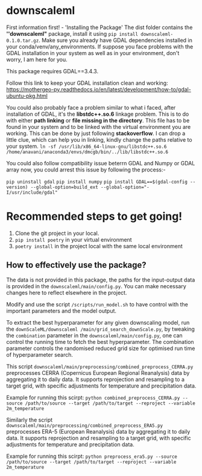 # downscaleml
First information first! - 'Installing the Package'
The dist folder contains the **''downscaleml"** package, install it using `pip install downscaleml-0.1.0.tar.gz`. Make sure you already have GDAL dependencies installed in your conda/venv/any_environments. If suppose you face problems with the GDAL installation in your system as well as in your environment, don't worry, I am here for you.

This package requires GDAL==3.4.3. 

Follow this link to keep your GDAL installation clean and working:
https://mothergeo-py.readthedocs.io/en/latest/development/how-to/gdal-ubuntu-pkg.html

You could also probably face a problem similar to what i faced, after installation of GDAL, it's the **libstdc++.so.6** linkage problem. This is to do with either **path linking** or **file missing in the directory**. This file has to be found in your system and to be linked with the virtual environment you are working. This can be done by just following **stackoverflow**. I can drop a little clue, which can help you in linking, kindly change the paths relative to your system.
`ln -sf /usr/lib/x86_64-linux-gnu/libstdc++.so.6 /home/anavani/anaconda3/envs/dmcgb/bin/../lib/libstdc++.so.6` 

You could also follow compatibility issue beterrn GDAL and Numpy or GDAL array now, you could arrest this issue by following the process:-

`pip uninstall gdal`
`pip install numpy`
`pip install GDAL==$(gdal-config --version) --global-option=build_ext --global-option="-I/usr/include/gdal"`

# Recommended steps to get going!

1. Clone the git project in your local.
2. `pip install poetry` in your virtual environment
3. `poetry install` in the project local with the same local environment

## How to effectively use the package?

The data is not provided in this package, the paths for the input-output data is provided in the `downscaleml/main/config.py`. You can make necessary changes here to reflect elsewhere in the project.

Modify and use the script `/scripts/run_model.sh` to have control with the important parameters and the model output.

To extract the best hyperparameter for any given downscaling model, run the `downScaleML/downscaleml
/main/grid_search_downScale.py`, by tweaking the `combination` parameter in the `downscaleml/main/config.py`, one can control the running time to fetch the best hyperparameter. The combination parameter controls the randomised reduced grid size for optimised run time of hyperparameter search.

This script `downscaleml/main/preprocessing/combined_preprocess_CERRA.py` preprocesses CERRA (Copernicus European Regional Reanalysis) data by aggregating it to daily data. It supports reprojection and resampling to a target grid, with specific adjustments for temperature and precipitation data.

Example for running this scirpt: `python combined_preprocess_CERRA.py --source /path/to/source --target /path/to/target --reproject --variable 2m_temperature`

Similarly the script `downscaleml/main/preprocessing/combined_preprocess_ERA5.py` preprocesses ERA-5 (European Reanalysis) data by aggregating it to daily data. It supports reprojection and resampling to a target grid, with specific adjustments for temperature and precipitation data.

Example for running this scirpt: `python preprocess_era5.py --source /path/to/source --target /path/to/target --reproject --variable 2m_temperature`